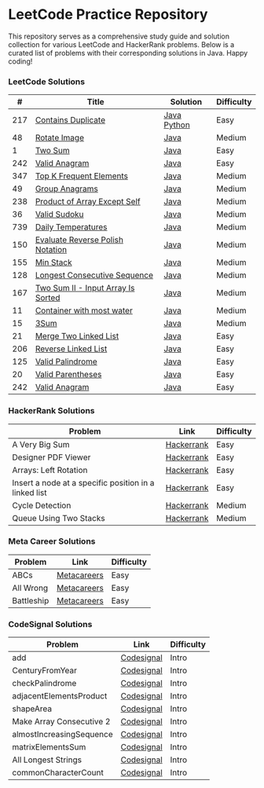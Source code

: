 # LeetCode Practice Repository

This repository serves as a comprehensive study guide and solution collection for various LeetCode and HackerRank problems. Below is a curated list of problems with their corresponding solutions in Java. Happy coding!

### LeetCode Solutions

| # | Title | Solution | Difficulty |
|---| ----- | -------- | ---------- |
| 217 | [Contains Duplicate](https://leetcode.com/problems/contains-duplicate/) | [Java](./ContainsDuplicate.java) [Python](./217_Contains_Duplicates.py) | Easy | 
|  48 | [Rotate Image](https://leetcode.com/problems/rotate-image/) | [Java](./RotateImage.java) | Medium |
|  1  | [Two Sum](https://leetcode.com/problems/two-sum/) | [Java](./twoSum.java) | Easy |
| 242 | [Valid Anagram](https://leetcode.com/problems/valid-anagram/) | [Java](./ValidAnagram.java) | Easy | 
| 347 | [Top K Frequent Elements](https://leetcode.com/problems/top-k-frequent-elements/description/) | [Java](./TopKFrequentElements.java) | Medium |
| 49  | [Group Anagrams](https://leetcode.com/problems/group-anagrams/) | [Java](./groupAnagrams.java) | Medium |
| 238 | [Product of Array Except Self](https://leetcode.com/problems/product-of-array-except-self/) | [Java](./ProductExceptSelf.java) | Medium |
| 36  | [Valid Sudoku](https://leetcode.com/problems/valid-sudoku/description/) | [Java](./ValidSudoku.java) | Medium |
| 739 | [Daily Temperatures](https://leetcode.com/problems/daily-temperatures/) | [Java](./DailyTemp.java) | Medium |
| 150 | [Evaluate Reverse Polish Notation](https://leetcode.com/problems/evaluate-reverse-polish-notation/) | [Java](./ReversePolishNotation.java) | Medium |
| 155 |  [Min Stack](https://leetcode.com/problems/min-stack/) | [Java](./MinStack.java) | Medium |
| 128 | [Longest Consecutive Sequence](https://leetcode.com/problems/longest-consecutive-sequence/description/) | [Java](./LCS.java) | Medium |
| 167 | [Two Sum II - Input Array Is Sorted](https://leetcode.com/problems/two-sum-ii-input-array-is-sorted/) | [Java](./TwoSum2.java) | Medium | 
| 11  | [Container with most water](https://leetcode.com/problems/container-with-most-water/description/) | [Java](./ContainerWithMostWater.java) | Medium |
| 15  | [3Sum](https://leetcode.com/problems/3sum/description/) | [Java](./3Sum.java) | Medium |
| 21  | [Merge Two Linked List](https://leetcode.com/problems/merge-two-sorted-lists/submissions/) | [Java](./mergetwolinkedlist.java) | Easy |
| 206 | [Reverse Linked List](https://leetcode.com/problems/reverse-linked-list/description) | [Java](./ReverseLinkedList.java) | Easy |
| 125 | [Valid Palindrome](https://leetcode.com/problems/valid-palindrome/) | [Java](./ValidPalindrome.java) | Easy |
| 20  | [Valid Parentheses](https://leetcode.com/problems/valid-parentheses/) | [Java](./validParentheses.java) | Easy |
| 242 | [Valid Anagram](https://leetcode.com/problems/valid-anagram/) | [Java](./ValidAnagram.java) | Easy | 

### HackerRank Solutions

| Problem | Link | Difficulty |
| ----- | -------- | ---------- |
| A Very Big Sum | [Hackerrank](https://www.hackerrank.com/challenges/a-very-big-sum/problem) | Easy |
| Designer PDF Viewer | [Hackerrank](https://www.hackerrank.com/challenges/designer-pdf-viewer/problem) | Easy |
| Arrays: Left Rotation | [Hackerrank](https://www.hackerrank.com/challenges/ctci-array-left-rotation/problem) | Easy |
| Insert a node at a specific position in a linked list | [Hackerrank](https://www.hackerrank.com/challenges/insert-a-node-at-a-specific-position-in-a-linked-list/problem) | Easy |
| Cycle Detection | [Hackerrank](https://www.hackerrank.com/challenges/detect-whether-a-linked-list-contains-a-cycle/problem) | Medium |
| Queue Using Two Stacks | [Hackerrank](https://www.hackerrank.com/challenges/queue-using-two-stacks/problem) | Medium |

### Meta Career Solutions

| Problem | Link | Difficulty |
| -------| ----- | ---------- |
| ABCs | [Metacareers](https://www.metacareers.com/profile/coding_puzzles/?puzzle=513411323351554) | Easy |
| All Wrong | [Metacareers](https://www.metacareers.com/profile/coding_puzzles/?puzzle=1082217288848574) | Easy |
| Battleship | [Metacareers](https://www.metacareers.com/profile/coding_puzzles/?puzzle=3641006936004915) | Easy |

### CodeSignal Solutions

| Problem | Link | Difficulty |
| ------- | ---- | ---------- |
| add | [Codesignal](https://app.codesignal.com/arcade/intro/level-1/jwr339Kq6e3LQTsfa) | Intro |
| CenturyFromYear | [Codesignal](https://app.codesignal.com/arcade/intro/level-1/egbueTZRRL5Mm4TXN) | Intro |
| checkPalindrome | [Codesignal](https://app.codesignal.com/arcade/intro/level-1/s5PbmwxfECC52PWyQ) | Intro |
| adjacentElementsProduct | [Codesignal](https://app.codesignal.com/arcade/intro/level-2/xzKiBHjhoinnpdh6m) | Intro |
| shapeArea | [Codesignal](https://app.codesignal.com/arcade/intro/level-2/yuGuHvcCaFCKk56rJ) | Intro |
| Make Array Consecutive 2 | [Codesignal](https://app.codesignal.com/arcade/intro/level-2/bq2XnSr5kbHqpHGJC) | Intro |
| almostIncreasingSequence | [Codesignal](https://app.codesignal.com/arcade/intro/level-2/2mxbGwLzvkTCKAJMG) | Intro |
| matrixElementsSum | [Codesignal](https://app.codesignal.com/arcade/intro/level-2/xskq4ZxLyqQMCLshr) | Intro |
| All Longest Strings | [Codesignal](https://app.codesignal.com/arcade/intro/level-3/fzsCQGYbxaEcTr2bL) | Intro |
| commonCharacterCount | [Codesignal](https://app.codesignal.com/arcade/intro/level-3/JKKuHJknZNj4YGL32) | Intro |
